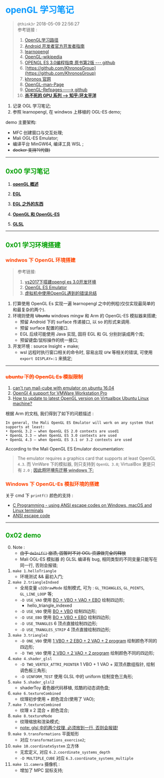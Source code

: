 # <font color=#0099ff> **openGL 学习笔记** </font>

> `@think3r` 2018-05-09 22:56:27 <br>
> 参考链接 :
> 1. [OpenGL学习路径](https://cstsinghua.github.io/2018/07/12/openGL%E5%AD%A6%E4%B9%A0%E8%B7%AF%E5%BE%84/)
> 2. [Android 开发者官方开发者指南](https://developer.android.google.cn/guide?hl=zh_cn)
> 3. [learnopengl](https://learnopengl-cn.github.io/) 
> 4. [OpenGL-wikipedia](https://zh.wikipedia.org/wiki/OpenGL)
> 5. [OPENGL ES 3.0编程指南  原书第2版 --- github](https://github.com/danginsburg/OpenGL-ES3-book)
> 6. [https://github.com/KhronosGroup](https://github.com/KhronosGroup)
> 7. [khronos 官网](https://www.khronos.org/registry/EGL/)
> 8. [OpenGL-man-Page](https://www.khronos.org/registry/EGL/sdk/docs/man/)
> 9. [OpenGL-Refpages---> github](https://github.com/KhronosGroup/OpenGL-Refpages)
> 10. [**杀不死的 GPU 系列 --> 知乎:环太平洋**](https://zhuanlan.zhihu.com/p/43573883)

1. 记录 OGL 学习笔记;
2. 参照 learnopengl, 在 windwos 上移植的 OGL-ES demo;

demo 主要架构:

- MFC 创建窗口与交互处理;
- Mali OGL-ES Emulator;
- 编译平台 MinGW64,  编译工具 WSL ;
- ~~docker 支持?(代做)~~

---

## <font color=#009A000> 0x00 学习笔记 </font>

1. [**openGL 概述**](./note/openGL概述.md)

2. [**EGL**](./note/EGL.md)

3. [**EGL 之外的东西**](./note/EGL之外的东西.md)

4. [**OpenGL 和 OpenGL-ES**](./note/openGL和openGL-ES.md)

5. [**GLSL**](./note/GLSL.md)

---

## <font color=#009A000> 0x01 学习环境搭建 </font>

### <font color=#FF4500> **windwos 下 OpenGL 环境搭建** </font>

> 参考链接:
> 1. [vs2017下搭建opengl es 3.0开发环境](https://blog.csdn.net/brahmsjiang/article/details/78572141)
> 2. [OpenGL ES Emulator](https://developer.arm.com/tools-and-software/graphics-and-gaming/opengl-es-emulator/downloads)
> 3. [虚拟机中使用OpenGL遇到的错误总结 ](https://blog.csdn.net/qq_37996632/article/details/100329045)

1. 打算使用 OpenGL Es 实现一遍 learnopengl 之中的例程(仅仅实现最简单的和最复杂的两个).
2. 环境则使用 ~~Ubuntu~~ windows mingw 和 Arm 的 OpenGL-ES 模拟器来搭建;
    - 预留 Android 下的 surface 传递接口, 以 so 的形式来调用.
    - 预留 surface 配置的接口.
    - EGL 后续可能使用 Java 实现, 固将 EGL 和 GL 分别封装成两个库;
    - 预留键盘/鼠标操作的统一接口;
3. 开发环境 : source Insight + make;
    - wsl 远程时执行窗口相关的命令时, 容易出现 `GFW` 等相关的错误, 可使用 `export DISPLAY=:1` 来搞定;

---

### <font color=#FF4500> ~~ubuntu 下的 OpenGL Es 模拟限制~~ </font>

1. [can't run mail-cube with emulator on ubuntu 16.04](https://community.arm.com/developer/tools-software/graphics/f/discussions/6875/can-t-run-mail-cube-with-emulator-on-ubuntu-16-04)
2. [OpenGl 4 support for VMWare Workstation Pro](https://communities.vmware.com/thread/553334)
3. [How to update to latest OpenGL version on Virtualbox Ubuntu Linux machine?](https://askubuntu.com/questions/858407/how-to-update-to-latest-opengl-version-on-virtualbox-ubuntu-linux-machine)

根据 Arm 的文档, 我们得到了如下的问题描述 :

```text
In general, the Mali OpenGL ES Emulator will work on any system that supports at least:
• OpenGL 3.2 – when OpenGL ES 2.0 contexts are used1
• OpenGL 3.3 – when OpenGL ES 3.0 contexts are used
• OpenGL 4.3 – when OpenGL ES 3.1 or 3.2 contexts are used
```

 According to the Mali OpenGL ES Emulator documentation:
>The emulator requires a graphics card that supports at least OpenGL `4.3`.
而 VmWare 下的模拟器, 则只支持到 `OpenGL 3.0`; VirtualBox 更是只有 `2.0` ; <u>**因此将环境先迁移 windows 下;**</u>

### <font color=#FF4500> **Windows 下 OpenGL-Es 模拟环境的搭建** </font>

关于 cmd 下 `printf()` 颜色的支持 :

- [C Programming - using ANSI escape codes on Windows, macOS and Linux terminals](https://solarianprogrammer.com/2019/04/08/c-programming-ansi-escape-codes-windows-macos-linux-terminals/)
- [ANSI escape code](https://en.wikipedia.org/wiki/ANSI_escape_code#DOS_and_Windows)

---

## <font color=#009A000> 0x02 demo </font>

0. Note :
   - ~~由于 `deInif()` 崩溃, 固暂时不对 OGL 资源做完全的释放~~
   - Mali OGL-ES 模拟器 的 GLSL 编译有 bug, 相同类型的不同变量只能写在同一行, 否则会报错;
1. `make 1.helloTriangle`
   - 环境测试 && 最初入门;
2. `make 2.triangleIndxed`
   - 全局变量 `u32DrawMode` 绘制模式, 可为 : `GL_TRIANGLES`, `GL_POINTS`, `GL_LINE_LOOP` 等;
   - `-D USE_VAO` 使用 <u>BO + VBO + VAO + EBO</u> 绘制四边形;
     - hello_triangle_indexed
   - `-D USE_VBO` 使用 <u>BO + VBO</u>  绘制四边形;
   - `-D USE_EBO` 使用 <u>BO + VBO + EBO</u> 绘制四边形;
   - `-D USE_TRANGLES` 6 顶点直接绘制四边形;
   - `-D USE_TRANGLES_STRIP` 4 顶点直接绘制四边形;
3. `make 3.triangle2`
   - `-D ONE_VBO` 使用 <u>1 VBO + 2 EBO + 2 VAO + 2 program</u> 绘制颜色不同的四边形;
   - `-D TWO_VBO` 使用 <u>2 VBO + 2 VAO + 2 program</u> 绘制颜色不同的四边形;
4. `make 4.shader_glsl`
   - `-D TWO_VERTEX_ATTRI_POINTER` 1 VBO + 1 VAO + 双顶点数组指针, 绘制调色板三角形;
   - `-D UINFORM_TEST` 使用 GLSL 中的 uniform 绘制变色三角形;
5. `make 5.shader_glsl2`
   - shaderToy 着色器代码移植, 炫酷的动态调色盘;
6. `make 6.textureCombined`
   - 纹理初步使用 + 颜色混合(使用了 VAO);
7. `make 7.textureCombined`
   - 纹理 x 2 混合 + 颜色混合;
8. `make 8.textureMode`
   - 纹理缩放和渲染模式;
   - <u>note: glsl 中的两个纹理, 必须放到一行, 否则会报错!</u>
9. `make 9.transFormations` 平面矩形
   - 对应 `transformations_exercise2`;
10. `make 10.coordinateSystem` 立方体
    - 无宏定义, 对应 `6.2.coordinate_systems_depth`
    - `-D MULTIPLE_CUBE` 对应 `6.3.coordinate_systems_multiple`
11. `make 11.camera` 摄像机 :
    - 增加了 MPC 鼠标支持;
